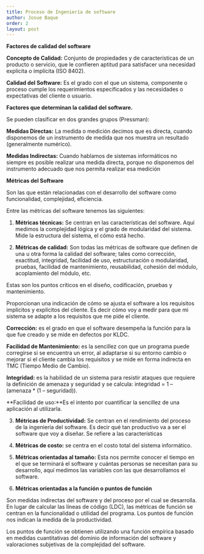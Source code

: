```yaml
---
title: Proceso de Ingeniería de software
author: Josue Baque
order: 2
layout: post
---
```

**Factores de calidad del software**

**Concepto de Calidad:** Conjunto de propiedades y de características de un producto o servicio, que le confieren aptitud para satisfacer una necesidad explícita o implícita (ISO 8402).

**Calidad del Software:** Es el grado con el que un sistema, componente o proceso cumple los requerimientos especificados y las necesidades o expectativas del cliente o usuario.

**Factores que determinan la calidad del software.** 

Se pueden clasificar en dos grandes grupos (Pressman):

**Medidas Directas:** La medida o medición decimos que es directa, cuando disponemos de un instrumento de medida que nos muestra un resultado (generalmente numérico).

**Medidas Indirectas:** Cuando hablamos de sistemas informáticos no siempre es posible realizar una medida directa, porque no disponemos del instrumento adecuado que nos permita realizar esa medición

**Métricas del Software**

Son las que están relacionadas con el desarrollo del software como funcionalidad, complejidad, eficiencia.

Entre las métricas del software tenemos las siguientes:

1. **Métricas técnicas:** Se centran en las características del software. Aquí medimos la complejidad lógica y el grado de modularidad del sistema. Mide la estructura del sistema, el cómo está hecho.

2. **Métricas de calidad:** Son todas las métricas de software que definen de una u otra forma la calidad del software; tales como corrección, exactitud, integridad, facilidad de uso, estructuración o modularidad, pruebas, facilidad de mantenimiento, reusabilidad, cohesión del módulo, acoplamiento del módulo, etc.

Estas son los puntos críticos en el diseño, codificación, pruebas y mantenimiento.

Proporcionan una indicación de cómo se ajusta el software a los requisitos implícitos y explícitos del cliente. Es decir cómo voy a medir para que mi sistema se adapte a los requisitos que me pide el cliente.

**Corrección:** es el grado en que el software desempeña la función para la que fue creado y se mide en defectos por KLDC.

**Facilidad de Mantenimiento:**
es la sencillez con que un programa puede corregirse si se encuentra un error, al adaptarse si su entorno cambio o mejorar si el cliente cambia los requisitos y se mide en forma indirecta en TMC (Tiempo Medio de Cambio).

**Integridad:** es la habilidad de un sistema para resistir ataques que requiere la definición de amenaza y seguridad y se calcula: integridad = 1 – (amenaza * (1 – seguridad)).

**Facilidad de uso:**Es el intento por cuantificar la sencillez de una aplicación al utilizarla.

3. **Métricas de Productividad:** Se centran en el rendimiento del proceso de la ingeniería del software. Es decir qué tan productivo va a ser el software que voy a diseñar. Se refiere a las características 

4. **Métricas de costo:** se centra en el costo total del sistema informático.

5. **Métricas orientadas al tamaño:** Esta nos permite conocer el tiempo en el que se terminará el software y cuántas personas se necesitan para su desarrollo, aquí medimos las variables con las que desarrollamos el software.

6. **Métricas orientadas a la función o puntos de función**

Son medidas indirectas del software y del proceso por el cual se desarrolla. En lugar de calcular las líneas de código (LDC), las métricas de función se centran en la funcionalidad o utilidad del programa. Los puntos de función nos indican la medida de la productividad.

Los puntos de función se obtienen utilizando una función empírica basado en medidas cuantitativas del dominio de información del software y valoraciones subjetivas de la complejidad del software.


